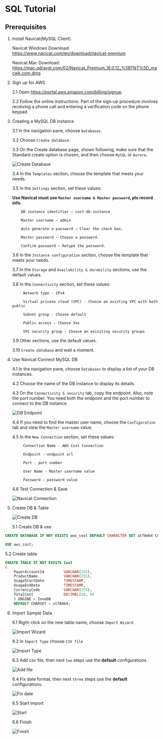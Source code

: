 # SQL Tutorial

## Prerequisites

1. Install Navicat(MySQL Client)

   Navicat Windows Download: https://www.navicat.com/en/download/navicat-premium

   Navicat Mac Download: https://mac.qdrayst.com/02/Navicat_Premium_16.0.12_%5BTNT%5D_macwk.com.dmg
   
2. Sign up for AWS 
   
    2.1 Open https://portal.aws.amazon.com/billing/signup.

    2.2 Follow the online instructions. Part of the sign-up procedure involves receiving a phone call and entering a verification code on the phone keypad.

3. Creating a MySQL DB instance

   3.1 In the navigation pane, choose `Databases`.
   
   3.2 Choose `Create database`.

   3.3 On the Create database page, shown following, make sure that the Standard create option is chosen, and then choose `MySQL` or `Aurora`.

   ![Create Database](https://docs.aws.amazon.com/AmazonRDS/latest/UserGuide/images/MySQL-Launch01.png)

   3.4 In the `Templates` section, choose the template that meets your needs.
      
   3.5 In the `Settings` section, set these values:

    **Use Navicat must use `Master username & Master password`, pls record info.**

           DB instance identifier – cost-db-instance

           Master username – admin

           Auto generate a password – Clear the check box.

           Master password – Choose a password.

           Confirm password – Retype the password.
   


   3.6 In the `Instance configuration` section, choose the template that meets your needs.   

   3.7 In the `Storage` and `Availability & durability` sections, use the default values.

   3.8 In the `Connectivity` section, set these values:

            Network type - IPv4

            Virtual private cloud (VPC) - Choose an existing VPC with both public

            Subnet group - Choose default 

            Public access - Choose Yes

            VPC security group - Choose an exisiting security groups

   3.9 Other sections, use the default values.

   3.10 `Create database` and wait a moment.

4. Use Navicat Connect MySQL DB

   4.1 In the navigation pane, choose `Databases` to display a list of your DB instances.

   4.2 Choose the name of the DB instance to display its details. 

   4.3 On the `Connectivity & security` tab, copy the endpoint. Also, note the port number. You need both the endpoint and the port number to connect to the DB instance.

   ![DB Endpoint](https://docs.aws.amazon.com/AmazonRDS/latest/UserGuide/images/endpoint-port.png)

   4.4 If you need to find the master user name, choose the `Configuration` tab and view the `Master username` value.

   4.5 In the `New Connection` section, set these values:
      
            Connection Name - AWS Cost Connection

            Endpoint - endpoint url
   
            Port - port number
   
            User Name - Master username value

            Password - password value

   4.6 Test Connection & Save
   
   ![Navicat Connection](https://github.com/StayHungryStayFoolish/notebook-img/blob/master/img/MySQL/Navicat%20Connect%20Configuration.png?raw=true)

5. Create DB & Table

   ![Create DB](https://github.com/StayHungryStayFoolish/notebook-img/blob/master/img/MySQL/Navicat-CreateDB.png?raw=true)

   5.1 Create DB & use

```sql
CREATE DATABASE IF NOT EXISTS aws_cost DEFAULT CHARACTER SET utf8mb4 COLLATE utf8mb4_unicode_ci;

USE aws_cost;
```

   5.2 Create table

```sql
CREATE TABLE IF NOT EXISTS Cost
(
    PayerAccountId         VARCHAR(255), 
    ProductName            VARCHAR(255),
    UsageStartDate         TIMESTAMP,
    UsageEndDate           TIMESTAMP,
    CurrencyCode           VARCHAR(255),
    TotalCost              DECIMAL(20, 9)
    ) ENGINE = InnoDB
    DEFAULT CHARSET = utf8mb4;
```

6. Import Sample Data
   
   6.1 Right-click on the new table name, choose `Import Wizard`

   ![Import Wizard](https://github.com/StayHungryStayFoolish/notebook-img/blob/master/img/MySQL/navicat-import-sample-data.png?raw=true)

   6.2 In `Import Type` choose `CSV file`

   ![Import Type](https://github.com/StayHungryStayFoolish/notebook-img/blob/master/img/MySQL/import-data-csv.png?raw=true)

   6.3 Add csv file, then next `two` steps use the **default** configurations.

   ![Add file](https://github.com/StayHungryStayFoolish/notebook-img/blob/master/img/MySQL/import-data-choose-file.png?raw=true)

   6.4 Fix date format, then next `three` steps use the **default** configurations.

   ![Fix date](https://github.com/StayHungryStayFoolish/notebook-img/blob/master/img/MySQL/import-repair-date.png?raw=true)

   6.5 Start Import

   ![Start](https://github.com/StayHungryStayFoolish/notebook-img/blob/master/img/MySQL/import-start.png?raw=true)

   6.6 Finish
   
   ![Finish](https://github.com/StayHungryStayFoolish/notebook-img/blob/master/img/MySQL/import-finish.png?raw=true)
   